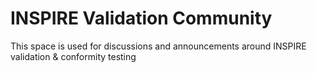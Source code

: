 # INSPIRE Validation Community
This space is used for discussions and announcements around INSPIRE validation & conformity testing
